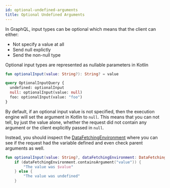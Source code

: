 ```yaml
---
id: optional-undefined-arguments
title: Optional Undefined Arguments
---
```


In GraphQL, input types can be optional which means that the client can either:

* Not specify a value at all
* Send null explictly
* Send the non-null type

Optional input types are represented as nullable parameters in Kotlin
```kotlin
fun optionalInput(value: String?): String? = value
```

```graphql
query OptionalInputQuery {
  undefined: optionalInput
  null: optionalInput(value: null)
  foo: optionalInput(value: "foo")
}
```

By default, if an optional input value is not specified, then the execution engine will set the argument in Kotlin to `null`.
This means that you can not tell, by just the value alone, whether the request did not contain any argument or the client explicitly passed in `null`.

Instead, you should inspect the [DataFetchingEnvironment](./data-fetching-environment.md) where you can see if the request had the variable defined and even check parent arguments as well.

```kotlin
fun optionalInput(value: String?, dataFetchingEnvironment: DataFetchingEnvironment): String =
    if (dataFetchingEnvironment.containsArgument("value")) {
        "The value was $value"
    } else {
        "The value was undefined"
    }
```
